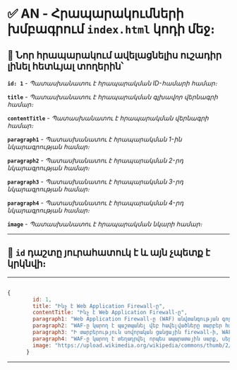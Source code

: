 # ✅ AN - Հրապարակումների խմբագրում **``index.html``** կոդի մեջ։

## 🎯  Նոր հրապարակում ավելացնելիս ուշադիր լինել հետևյալ տողերին՝ 


**``id: 1``** - *Պատասխանատու է հրապարակման ID-համարի համար։*

**``title``** - *Պատասխանատու է հրապարակման գլխավոր վերնագրի համար։*

**``contentTitle``** - *Պատասխանատու է հրապարակման վերնագրի համար։*

**``paragraph1``** - *Պատասխանատու է հրապարակման 1-ին նկարագրության համար։*

**``paragraph2``** - *Պատասխանատու է հրապարակման 2-րդ նկարագրության համար։*

**``paragraph3``** - *Պատասխանատու է հրապարակման 3-րդ նկարագրության համար։*

**``paragraph4``** - *Պատասխանատու է հրապարակման 4-րդ նկարագրության համար։*

**``image``** - *Պատասխանատու է հրապարակման նկարի համար։*

_________________

## 🎯 **``id``** դաշտը յուրահատուկ է և այն չպետք է կրկնվի։
_________________

```js

{
        id: 1,
        title: "Ինչ է Web Application Firewall-ը",
        contentTitle: "Ինչ է Web Application Firewall-ը",
        paragraph1: "Web Application Firewall-ը (WAF) անվտանգության գործիք է, որը զտում, վերահսկում և պաշտպանում է HTTP/HTTPS տրաֆիկը վեբ հավելվածների և վեբ ծառայությունների միջև:",
        paragraph2: "WAF-ը կարող է պաշտպանել վեբ հավելվածները տարբեր հարձակումներից, ինչպիսիք են SQL ներարկումը, XSS (Cross-site scripting), ֆայլերի ներառումը և այլն:",
        paragraph3: "Ի տարբերություն սովորական ցանցային firewall-ի, WAF-ը կենտրոնանում է հատուկ վեբ հավելվածների վրա և կարող է վերլուծել HTTP/HTTPS հաղորդակցությունը ավելի խորը մակարդակում:",
        paragraph4: "WAF-ը կարող է տեղադրվել որպես ապարատային սարք, սերվերի վրա տեղադրված ծրագրային ապահովում կամ որպես ամպային ծառայություն:",
        image: "https://upload.wikimedia.org/wikipedia/commons/thumb/2/25/Network-cables-1.png/1200px-Network-cables-1.png"
      }

```

_________________
